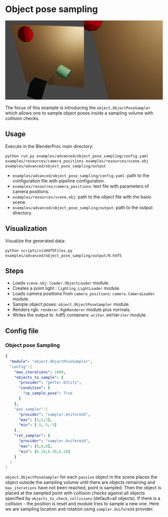 # Object pose sampling

![](../../../images/object_pose_sampling_rendering.png)

The focus of this example is introducing the `object.ObjectPoseSampler` which allows one to sample object poses inside a sampling volume with collision checks.

## Usage

Execute in the BlenderProc main directory:

```
python run.py examples/advanced/object_pose_sampling/config.yaml examples/resources/camera_positions examples/resources/scene.obj examples/advanced/object_pose_sampling/output
``` 

* `examples/advanced/object_pose_sampling/config.yaml`: path to the configuration file with pipeline configuration.
* `examples/resources/camera_positions`: text file with parameters of camera positions.
* `examples/resources/scene.obj`: path to the object file with the basic scene.
* `examples/advanced/object_pose_sampling/output`: path to the output directory.

## Visualization

Visualize the generated data:

```
python scripts/visHdf5Files.py examples/advanced/object_pose_sampling/output/0.hdf5
```

## Steps

* Loads `scene.obj`: `loader.ObjectLoader` module.
* Creates a point light : `lighting.LightLoader` module.
* Loads camera positions from `camera_positions`: `camera.CameraLoader` module.
* Sample object poses: `object.ObjectPoseSampler` module.
* Renders rgb: `renderer.RgbRenderer` module plus normals.
* Writes the output to .hdf5 containers: `writer.Hdf5Writer` module.

## Config file

### Object pose Sampling

```yaml
{
  "module": "object.ObjectPoseSampler",
  "config":{
    "max_iterations": 1000,
    "objects_to_sample": {
      "provider": "getter.Entity",
      "condition": {
        "cp_sample_pose": True 
      }
    },
    "pos_sampler":{
      "provider": "sampler.Uniform3d",
      "max": [5,5,5],
      "min": [-5,-5,-5]
    },
    "rot_sampler": {
      "provider": "sampler.Uniform3d",
      "max": [0,0,0],
      "min": [6.28,6.28,6.28]
    }
  }
}
```
 
`object.ObjectPoseSampler` for each `passive` object in the scene places the object outside the sampling volume until there are objects remaining and `max_iterations` have not been reached, point is sampled.
Then the object is placed at the sampled point with collision checks against all objects specified by `objects_to_check_collisions` (default=all objects). If there is a collision - the position is reset and module tries to sample a new one.
Here we are sampling location and rotation using `sampler.Uniform3d` provider.
